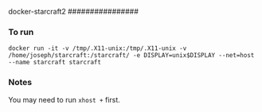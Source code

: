 docker-starcraft2
################

### To run
```
docker run -it -v /tmp/.X11-unix:/tmp/.X11-unix -v /home/joseph/starcraft:/starcraft/ -e DISPLAY=unix$DISPLAY --net=host --name starcraft starcraft
```

### Notes
You may need to run ```xhost +``` first.

